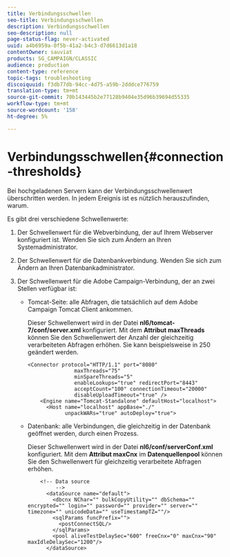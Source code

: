 ```yaml
---
title: Verbindungsschwellen
seo-title: Verbindungsschwellen
description: Verbindungsschwellen
seo-description: null
page-status-flag: never-activated
uuid: a4b6959a-0f5b-41a2-b4c3-d7d6613d1a18
contentOwner: sauviat
products: SG_CAMPAIGN/CLASSIC
audience: production
content-type: reference
topic-tags: troubleshooting
discoiquuid: f3db77db-94cc-4d75-a59b-2dddce776759
translation-type: tm+mt
source-git-commit: 70b143445b2e77128b9404e35d96b39694d55335
workflow-type: tm+mt
source-wordcount: '158'
ht-degree: 5%

---
```



# Verbindungsschwellen{#connection-thresholds}

Bei hochgeladenen Servern kann der Verbindungsschwellenwert überschritten werden. In jedem Ereignis ist es nützlich herauszufinden, warum.

Es gibt drei verschiedene Schwellenwerte:

1. Der Schwellenwert für die Webverbindung, der auf Ihrem Webserver konfiguriert ist. Wenden Sie sich zum Ändern an Ihren Systemadministrator.
1. Der Schwellenwert für die Datenbankverbindung. Wenden Sie sich zum Ändern an Ihren Datenbankadministrator.
1. Der Schwellenwert für die Adobe Campaign-Verbindung, der an zwei Stellen verfügbar ist:

   * Tomcat-Seite: alle Abfragen, die tatsächlich auf dem Adobe Campaign Tomcat Client ankommen.

      Dieser Schwellenwert wird in der Datei **nl6/tomcat-7/conf/server.xml** konfiguriert. Mit dem **Attribut maxThreads** können Sie den Schwellenwert der Anzahl der gleichzeitig verarbeiteten Abfragen erhöhen. Sie kann beispielsweise in 250 geändert werden.

      ```
      <Connector protocol="HTTP/1.1" port="8080"
                     maxThreads="75"
                     minSpareThreads="5"
                     enableLookups="true" redirectPort="8443"
                     acceptCount="100" connectionTimeout="20000"
                     disableUploadTimeout="true" />
          <Engine name="Tomcat-Standalone" defaultHost="localhost">
            <Host name="localhost" appBase="./"
                  unpackWARs="true" autoDeploy="true">
      ```

   * Datenbank: alle Verbindungen, die gleichzeitig in der Datenbank geöffnet werden, durch einen Prozess.

      Dieser Schwellenwert wird in der Datei **nl6/conf/serverConf.xml** konfiguriert. Mit dem **Attribut maxCnx** im **Datenquellenpool** können Sie den Schwellenwert für gleichzeitig verarbeitete Abfragen erhöhen.

      ```
          <!-- Data source
               -->
            <dataSource name="default">
              <dbcnx NChar="" bulkCopyUtility="" dbSchema="" encrypted="" login="" password="" provider="" server="" timezone="" unicodeData="" useTimestampTZ=""/>
              <sqlParams funcPrefix="">
                <postConnectSQL/>
              </sqlParams>
              <pool aliveTestDelaySec="600" freeCnx="0" maxCnx="90" maxIdleDelaySec="1200"/>
            </dataSource>
      ```

